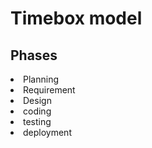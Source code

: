 <html>
  <body>
    <h1>Timebox model</h1>
    <h2>Phases</h2>
    <u1>
      <li>Planning</li>
      <li>Requirement</li>
      <li>Design</li>
      <li>coding</li>
      <li>testing</li>
      <li>deployment</li>
